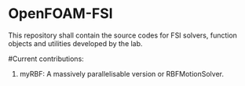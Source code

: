 # OpenFOAM-FSI
This repository shall contain the source codes for FSI solvers, function objects and utilities developed by the lab.

#Current contributions:
1. myRBF: A massively parallelisable version or RBFMotionSolver.
